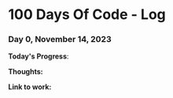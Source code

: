 # 100 Days Of Code - Log

### Day 0, November 14, 2023

**Today's Progress**:

**Thoughts:**

**Link to work:** 


